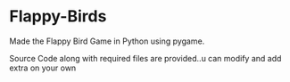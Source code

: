 # Flappy-Birds

Made the Flappy Bird Game in Python using pygame.

Source Code along with required files are provided..u can modify and add extra on your own
